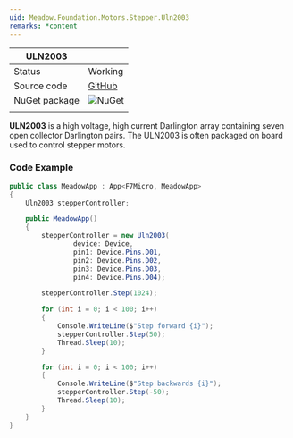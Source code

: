 ```yaml
---
uid: Meadow.Foundation.Motors.Stepper.Uln2003
remarks: *content
---
```


| ULN2003       |             |
|---------------|-------------|
| Status        | Working     |
| Source code   | [GitHub](https://github.com/WildernessLabs/Meadow.Foundation/tree/master/Source/Meadow.Foundation.Peripherals/Motors.Stepper.Uln2003) |
| NuGet package | ![NuGet](https://img.shields.io/nuget/v/Meadow.Foundation.Motors.Stepper.Uln2003.svg?label=NuGet) |
| | |

**ULN2003** is a high voltage, high current Darlington array containing seven open collector Darlington pairs. The ULN2003 is often packaged on board used to control stepper motors.

### Code Example

```csharp
public class MeadowApp : App<F7Micro, MeadowApp>
{
    Uln2003 stepperController;

    public MeadowApp()
    {
        stepperController = new Uln2003(
                device: Device, 
                pin1: Device.Pins.D01, 
                pin2: Device.Pins.D02, 
                pin3: Device.Pins.D03, 
                pin4: Device.Pins.D04);

        stepperController.Step(1024);

        for (int i = 0; i < 100; i++)
        {
            Console.WriteLine($"Step forward {i}");
            stepperController.Step(50);
            Thread.Sleep(10);
        }

        for (int i = 0; i < 100; i++)
        {
            Console.WriteLine($"Step backwards {i}");
            stepperController.Step(-50);
            Thread.Sleep(10);
        }
    }
}
```